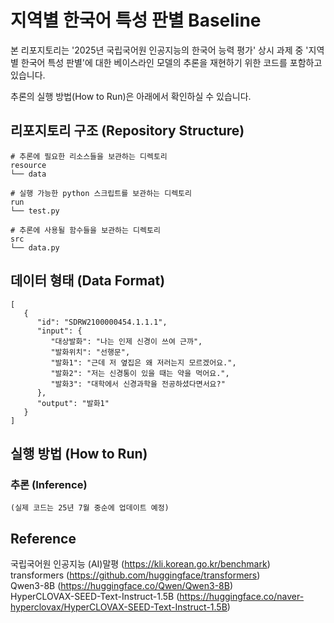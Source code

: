 # 지역별 한국어 특성 판별 Baseline
본 리포지토리는 '2025년 국립국어원 인공지능의 한국어 능력 평가' 상시 과제 중 '지역별 한국어 특성 판별'에 대한 베이스라인 모델의 추론을 재현하기 위한 코드를 포함하고 있습니다.  

추론의 실행 방법(How to Run)은 아래에서 확인하실 수 있습니다.

## 리포지토리 구조 (Repository Structure)
```
# 추론에 필요한 리소스들을 보관하는 디렉토리
resource
└── data

# 실행 가능한 python 스크립트를 보관하는 디렉토리
run
└── test.py

# 추론에 사용될 함수들을 보관하는 디렉토리
src
└── data.py
```

## 데이터 형태 (Data Format)
```
[
   {
      "id": "SDRW2100000454.1.1.1",
      "input": {
         "대상발화": "나는 인제 신경이 쓰여 근까",
         "발화위치": "선행문",
         "발화1": "근데 저 옆집은 왜 저러는지 모르겠어요.",
         "발화2": "저는 신경통이 있을 때는 약을 먹어요.",
         "발화3": "대학에서 신경과학을 전공하셨다면서요?"
      },
      "output": "발화1"
   }
]
```

## 실행 방법 (How to Run)
### 추론 (Inference)
```
(실제 코드는 25년 7월 중순에 업데이트 예정)
```


## Reference
국립국어원 인공지능 (AI)말평 (https://kli.korean.go.kr/benchmark)  
transformers (https://github.com/huggingface/transformers)  
Qwen3-8B (https://huggingface.co/Qwen/Qwen3-8B)  
HyperCLOVAX-SEED-Text-Instruct-1.5B (https://huggingface.co/naver-hyperclovax/HyperCLOVAX-SEED-Text-Instruct-1.5B)
